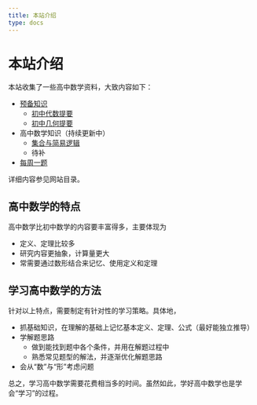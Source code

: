 ```yaml
---
title: 本站介绍
type: docs
---
```


# 本站介绍

本站收集了一些高中数学资料，大致内容如下：

- [预备知识](/docs/1-prerequisite)
  - [初中代数提要](/docs/1-prerequisite/1-1-algebra)
  - [初中几何提要](/docs/1-prerequisite/1-2-geometry)
- 高中数学知识（持续更新中）
  - [集合与简易逻辑](/docs/2-set-logic)
  - 待补
- [每周一题](/posts)

详细内容参见网站目录。

## 高中数学的特点

高中数学比初中数学的内容要丰富得多，主要体现为

- 定义、定理比较多
- 研究内容更抽象，计算量更大
- 常需要通过数形结合来记忆、使用定义和定理

## 学习高中数学的方法

针对以上特点，需要制定有针对性的学习策略。具体地，

- 抓基础知识，在理解的基础上记忆基本定义、定理、公式（最好能独立推导）
- 学解题思路
  - 做到能找到题中各个条件，并用在解题过程中
  - 熟悉常见题型的解法，并逐渐优化解题思路
- 会从“数”与“形”考虑问题

总之，学习高中数学需要花费相当多的时间。虽然如此，学好高中数学也是学会“学习”的过程。
